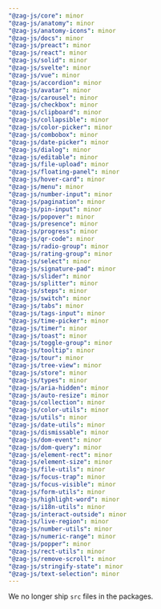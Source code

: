 ```yaml
---
"@zag-js/core": minor
"@zag-js/anatomy": minor
"@zag-js/anatomy-icons": minor
"@zag-js/docs": minor
"@zag-js/preact": minor
"@zag-js/react": minor
"@zag-js/solid": minor
"@zag-js/svelte": minor
"@zag-js/vue": minor
"@zag-js/accordion": minor
"@zag-js/avatar": minor
"@zag-js/carousel": minor
"@zag-js/checkbox": minor
"@zag-js/clipboard": minor
"@zag-js/collapsible": minor
"@zag-js/color-picker": minor
"@zag-js/combobox": minor
"@zag-js/date-picker": minor
"@zag-js/dialog": minor
"@zag-js/editable": minor
"@zag-js/file-upload": minor
"@zag-js/floating-panel": minor
"@zag-js/hover-card": minor
"@zag-js/menu": minor
"@zag-js/number-input": minor
"@zag-js/pagination": minor
"@zag-js/pin-input": minor
"@zag-js/popover": minor
"@zag-js/presence": minor
"@zag-js/progress": minor
"@zag-js/qr-code": minor
"@zag-js/radio-group": minor
"@zag-js/rating-group": minor
"@zag-js/select": minor
"@zag-js/signature-pad": minor
"@zag-js/slider": minor
"@zag-js/splitter": minor
"@zag-js/steps": minor
"@zag-js/switch": minor
"@zag-js/tabs": minor
"@zag-js/tags-input": minor
"@zag-js/time-picker": minor
"@zag-js/timer": minor
"@zag-js/toast": minor
"@zag-js/toggle-group": minor
"@zag-js/tooltip": minor
"@zag-js/tour": minor
"@zag-js/tree-view": minor
"@zag-js/store": minor
"@zag-js/types": minor
"@zag-js/aria-hidden": minor
"@zag-js/auto-resize": minor
"@zag-js/collection": minor
"@zag-js/color-utils": minor
"@zag-js/utils": minor
"@zag-js/date-utils": minor
"@zag-js/dismissable": minor
"@zag-js/dom-event": minor
"@zag-js/dom-query": minor
"@zag-js/element-rect": minor
"@zag-js/element-size": minor
"@zag-js/file-utils": minor
"@zag-js/focus-trap": minor
"@zag-js/focus-visible": minor
"@zag-js/form-utils": minor
"@zag-js/highlight-word": minor
"@zag-js/i18n-utils": minor
"@zag-js/interact-outside": minor
"@zag-js/live-region": minor
"@zag-js/number-utils": minor
"@zag-js/numeric-range": minor
"@zag-js/popper": minor
"@zag-js/rect-utils": minor
"@zag-js/remove-scroll": minor
"@zag-js/stringify-state": minor
"@zag-js/text-selection": minor
---
```


We no longer ship `src` files in the packages.
